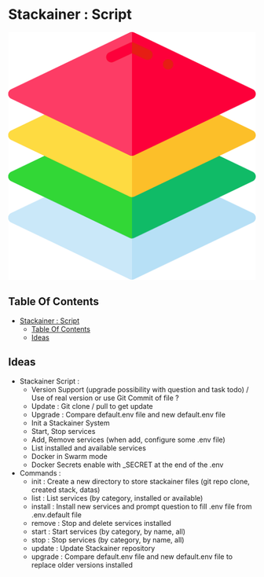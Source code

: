 # Stackainer : Script

![Icon](../icon.png)

## Table Of Contents

- [Stackainer : Script](#stackainer--script)
  - [Table Of Contents](#table-of-contents)
  - [Ideas](#ideas)

## Ideas

- Stackainer Script :
  - Version Support (upgrade possibility with question and task todo) / Use of real version or use Git Commit of file ?
  - Update : Git clone / pull to get update
  - Upgrade : Compare default.env file and new default.env file
  - Init a Stackainer System
  - Start, Stop services
  - Add, Remove services (when add, configure some .env file)
  - List installed and available services
  - Docker in Swarm mode
  - Docker Secrets enable with _SECRET at the end of the .env
- Commands :
  - init : Create a new directory to store stackainer files (git repo clone, created stack, datas)
  - list : List services (by category, installed or available)
  - install : Install new services and prompt question to fill .env file from .env.default file
  - remove : Stop and delete services installed
  - start : Start services (by category, by name, all)
  - stop : Stop services (by category, by name, all)
  - update : Update Stackainer repository
  - upgrade : Compare default.env file and new default.env file to replace older versions installed
